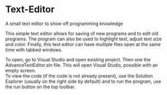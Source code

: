 # Text-Editor
 A small text editor to show off programming knowledge
 
 This simple text editor allows for saving of new programs and to edit old programs.  The program can also be used to highlight text, adjust text size and color.  Finally, this text editor can have multiple files open at the same time with tabbed windows.

To open, go to Visual Studio and open existing project.  Then one the AdvanceTextEditor.sln file.  This will open Visual Studio, possible with an empty screen.  
To view the code (if the code is not already present), use the Solution Explorer (usually on the right side by default) and to run the program, use the run button on the top toolbar.
